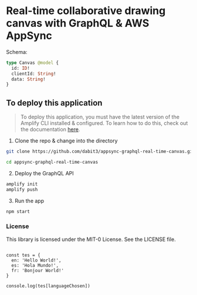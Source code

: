 # Real-time collaborative drawing canvas with GraphQL & AWS AppSync

Schema:

```graphql
type Canvas @model {
  id: ID!
  clientId: String!
  data: String!
}
```

## To deploy this application

> To deploy this application, you must have the latest version of the Amplify CLI installed & configured. To learn how to do this, check out the documentation [here](https://aws-amplify.github.io/).

1. Clone the repo & change into the directory

```sh
git clone https://github.com/dabit3/appsync-graphql-real-time-canvas.git

cd appsync-graphql-real-time-canvas
```

2. Deploy the GraphQL API

```sh
amplify init
amplify push
```

3. Run the app
```sh
npm start
```

### License

This library is licensed under the MIT-0 License. See the LICENSE file.

```let languageChosen = 'es'

const tes = {
  en: 'Hello World!',
  es: 'Hola Mundo!',
  fr: 'Bonjour World!'
}

console.log(tes[languageChosen])
```